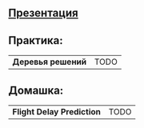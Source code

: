 ## [Презентация](https://docs.google.com/presentation/d/1ljpFEEwfwGZ9KlcPC7Ae5Z2u66zPcKlvAzk4sqkpyMQ/edit?usp=sharing)

## Практика:

| | |
| --- | --- |
| **Деревья решений** | TODO |

## Домашка:

| | |
| --- | --- |
| **Flight Delay Prediction** | TODO |